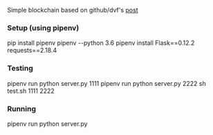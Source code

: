 Simple blockchain based on github/dvf's [post](https://hackernoon.com/learn-blockchains-by-building-one-117428612f46)

### Setup (using pipenv)
pip install pipenv
pipenv --python 3.6
pipenv install Flask==0.12.2 requests==2.18.4

### Testing
pipenv run python server.py 1111
pipenv run python server.py 2222
sh test.sh 1111 2222

### Running
pipenv run python server.py
